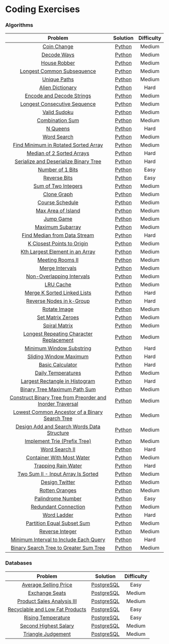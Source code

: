 Coding Exercises
========

### Algorithms

| Problem | Solution | Difficulty |
| :-----: | :--------: | :----------: |
|[Coin Change](https://leetcode.com/problems/coin-change) | [Python](./Algorithms/Python/1D_Dynamic_Programming/Coin_Change.py)|Medium|
|[Decode Ways](https://leetcode.com/problems/decode-ways/description/) | [Python](./Algorithms/Python/1D_Dynamic_Programming/Decode_Ways.py)|Medium|
|[House Robber](https://leetcode.com/problems/house-robber/description/) | [Python](./Algorithms/Python/1D_Dynamic_Programming/House_Robber.py)|Medium|
|[Longest Common Subsequence](https://leetcode.com/problems/longest-common-subsequence/description/) | [Python](./Algorithms/Python/2D_Dynamic_Programming/Longest_Common_Subsequence.py)|Medium|
|[Unique Paths](https://leetcode.com/problems/unique-paths/) | [Python](./Algorithms/Python/2D_Dynamic_Programming/Unique_Paths.py)|Medium|
|[Alien Dictionary](https://leetcode.com/problems/alien-dictionary/) | [Python](./Algorithms/Python/Advanced_Graphs/Alien_Dictionary.py)|Hard|
|[Encode and Decode Strings](https://leetcode.com/problems/encode-and-decode-strings) | [Python](./Algorithms/Python/Arrays_and_Hashing/Encode_and_Decode_Strings.py)|Medium|
|[Longest Consecutive Sequence](https://leetcode.com/problems/longest-consecutive-sequence/) | [Python](./Algorithms/Python/Arrays_and_Hashing/Longest_Consecutive_Sequence.py)|Medium|
|[Valid Sudoku](https://leetcode.com/problems/valid-sudoku/) | [Python](./Algorithms/Python/Arrays_and_Hashing/Valid_Sudoku.py)|Medium|
|[Combination Sum](https://leetcode.com/problems/combination-sum/description/) | [Python](./Algorithms/Python/Backtracking/Combination_Sum.py)|Medium|
|[N Queens](https://leetcode.com/problems/n-queens/) | [Python](./Algorithms/Python/Backtracking/N_Queens.py)|Hard|
|[Word Search](https://leetcode.com/problems/word-search/) | [Python](./Algorithms/Python/Backtracking/Word_Search.py)|Medium|
|[Find Minimum in Rotated Sorted Array](https://leetcode.com/problems/find-minimum-in-rotated-sorted-array) | [Python](./Algorithms/Python/Binary_Search/Find_Minimum_in_Rotated_Sorted_Array.py)|Medium|
|[Median of 2 Sorted Arrays](https://leetcode.com/problems/median-of-two-sorted-arrays/) | [Python](./Algorithms/Python/Binary_Search/Median_of_Two_Sorted_Arrays.py)|Hard|
|[Serialize and Deserialize Binary Tree](https://leetcode.com/problems/serialize-and-deserialize-binary-tree/description/) | [Python](./Algorithms/Python/Binary_Search/Serialize_and_Deserialize_Binary_Tree.py)|Hard|
|[Number of 1 Bits](https://leetcode.com/problems/number-of-1-bits/description/) | [Python](./Algorithms/Python/Bit_Manipulation/Number_of_1_Bits.py)|Easy|
|[Reverse Bits](https://leetcode.com/problems/reverse-bits/) | [Python](./Algorithms/Python/Bit_Manipulation/Reverse_Bits.py)|Easy|
|[Sum of Two Integers](https://leetcode.com/problems/sum-of-two-integers/description/) | [Python](./Algorithms/Python/Bit_Manipulation/Sum_of_Two_Integers.py)|Medium|
|[Clone Graph](https://leetcode.com/problems/clone-graph/description/) | [Python](./Algorithms/Python/Graphs/Clone_Graph.py)|Medium|
|[Course Schedule](https://leetcode.com/problems/course-schedule/) | [Python](./Algorithms/Python/Graphs/Course_Schedule.py)|Medium|
|[Max Area of Island](https://leetcode.com/problems/max-area-of-island/description/) | [Python](./Algorithms/Python/Graphs/Max_Area_of_Island.py)|Medium|
|[Jump Game](https://leetcode.com/problems/jump-game/) | [Python](./Algorithms/Python/Greedy/Jump_Game.py)|Medium|
|[Maximum Subarray](https://leetcode.com/problems/maximum-subarray/) | [Python](./Algorithms/Python/Greedy/Maximum_Subarray.py)|Medium|
|[Find Median from Data Stream](https://leetcode.com/problems/find-median-from-data-stream/description/) | [Python](./Algorithms/Python/Heaps/Find_Median_From_Data_Stream.py)|Hard|
|[K Closest Points to Origin](https://leetcode.com/problems/k-closest-points-to-origin/) | [Python](./Algorithms/Python/Heaps/K_Closest_Points_to_Origin.py)|Medium|
|[Kth Largest Element in an Array](https://leetcode.com/problems/kth-largest-element-in-an-array/description/) | [Python](./Algorithms/Python/Heaps/Kth_Largest_Element_in_an_Array.py)|Medium|
|[Meeting Rooms II](https://leetcode.com/problems/meeting-rooms-ii/) | [Python](./Algorithms/Python/Intervals/Meeting_Rooms_II.py)|Medium|
|[Merge Intervals](https://leetcode.com/problems/merge-intervals/description/) | [Python](./Algorithms/Python/Intervals/Merge_Intervals.py)|Medium|
|[Non-Overlapping Intervals](https://leetcode.com/problems/non-overlapping-intervals/description/) | [Python](./Algorithms/Python/Intervals/Non_Overlapping_Intervals.py)|Medium|
|[LRU Cache](https://leetcode.com/problems/lru-cache/) | [Python](./Algorithms/Python/Linked_Lists/LRU_Cache.py)|Medium|
|[Merge K Sorted Linked Lists](https://leetcode.com/problems/merge-k-sorted-lists/) | [Python](./Algorithms/Python/Linked_Lists/Merge_K_Sorted_Lists.py)|Hard|
|[Reverse Nodes in k-Group](https://leetcode.com/problems/reverse-nodes-in-k-group/description/) | [Python](./Algorithms/Python/Linked_Lists/Reverse_Nodes_in_K_Group.py)|Hard|
|[Rotate Image](https://leetcode.com/problems/rotate-image/description/) | [Python](./Algorithms/Python/Math_and_Geometry/Rotate_Image.py)|Medium|
|[Set Matrix Zeroes](https://leetcode.com/problems/set-matrix-zeroes/) | [Python](./Algorithms/Python/Math_and_Geometry/Set_Matrix_Zeros.py)|Medium|
|[Spiral Matrix](https://leetcode.com/problems/spiral-matrix/description/) | [Python](./Algorithms/Python/Math_and_Geometry/Spiral_Matrix.py)|Medium|
|[Longest Repeating Character Replacement](https://leetcode.com/problems/longest-repeating-character-replacement/) | [Python](./Algorithms/Python/Sliding_Window/Longest_Repeating_Character_Replacement.py)|Medium|
|[Minimum Window Substring](https://leetcode.com/problems/minimum-window-substring/) | [Python](./Algorithms/Python/Sliding_Window/Minimum_Window_Substring.py)|Hard|
|[Sliding Window Maximum](https://leetcode.com/problems/sliding-window-maximum/) | [Python](./Algorithms/Python/Sliding_Window/Sliding_Window_Maximum.py)|Hard|
|[Basic Calculator](https://leetcode.com/problems/basic-calculator/) | [Python](./Algorithms/Python/Stack/Basic_Calculator.py)|Hard|
|[Daily Temperatures](https://leetcode.com/problems/daily-temperatures/) | [Python](./Algorithms/Python/Stack/Daily_Temperatures.py)|Medium|
|[Largest Rectangle in Histogram](https://leetcode.com/problems/largest-rectangle-in-histogram/) | [Python](./Algorithms/Python/Stack/Largest_Rectangle_in_Histogram.py)|Hard|
|[Binary Tree Maximum Path Sum](https://leetcode.com/problems/binary-tree-maximum-path-sum/) | [Python](./Algorithms/Python/Trees/Binary_Tree_Maximum_Path_Sum.py)|Medium|
|[Construct Binary Tree from Preorder and Inorder Traversal](https://leetcode.com/problems/construct-binary-tree-from-preorder-and-inorder-traversal/description/) | [Python](./Algorithms/Python/Trees/Construct_Binary_Tree_from_Preorder_and_Inorder_Traversal.py)|Medium|
|[Lowest Common Ancestor of a Binary Search Tree](https://leetcode.com/problems/lowest-common-ancestor-of-a-binary-search-tree/) | [Python](./Algorithms/Python/Trees/Lowest_Common_Ancestor_of_a_Binary_Search_Tree.py)|Medium|
|[Design Add and Search Words Data Structure](https://leetcode.com/problems/design-add-and-search-words-data-structure/description/) | [Python](./Algorithms/Python/Tries/Design_Add_and_Search_Words_Data_Structure.py)|Medium|
|[Implement Trie (Prefix Tree)](https://leetcode.com/problems/implement-trie-prefix-tree/description/) | [Python](./Algorithms/Python/Tries/Implement_Trie.py)|Medium|
|[Word Search II](https://leetcode.com/problems/word-search-ii/) | [Python](./Algorithms/Python/Tries/Word_Search_II.py)|Hard|
|[Container With Most Water](https://leetcode.com/problems/container-with-most-water/) | [Python](./Algorithms/Python/Two_Pointers/Container_With_Most_Water.py)|Medium|
|[Trapping Rain Water](https://leetcode.com/problems/trapping-rain-water/) | [Python](./Algorithms/Python/Two_Pointers/Trapping_Rain_Water.py)|Hard|
|[Two Sum II - Input Array Is Sorted](https://leetcode.com/problems/two-sum-ii-input-array-is-sorted/) | [Python](./Algorithms/Python/Two_Pointers/Two_Sum_II.py)|Medium|
|[Design Twitter](https://leetcode.com/problems/design-twitter/) | [Python](./Algorithms/Python/Heaps/Design_Twitter.py)|Medium|
|[Rotten Oranges](https://leetcode.com/problems/rotting-oranges/) | [Python](./Algorithms/Python/Graphs/Rotten_Oranges.py)|Medium|
|[Palindrome Number](https://leetcode.com/problems/palindrome-number/) | [Python](./Algorithms/Python/Math_and_Geometry/Palindrome_Number.py)|Easy|
|[Redundant Connection](https://leetcode.com/problems/redundant-connection/) | [Python](./Algorithms/Python/Graphs/Redundant_Connection.py)|Medium|
|[Word Ladder](https://leetcode.com/problems/word-ladder/) | [Python](./Algorithms/Python/Graphs/Word_Ladder.py)|Hard|
|[Partition Equal Subset Sum](https://leetcode.com/problems/partition-equal-subset-sum) | [Python](./Algorithms/Python/1D_Dynamic_Programming/Partition_Equal_Subset_Sum.py)|Medium|
|[Reverse Integer](https://leetcode.com/problems/reverse-integer/description/) | [Python](./Algorithms/Python/Bit_Manipulation/Reverse_Integer.py)|Medium|
|[Minimum Interval to Include Each Query](https://leetcode.com/problems/minimum-interval-to-include-each-query/) | [Python](./Algorithms/Python/Intervals/Minimum_Interval_to_Include_Each_Query.py)|Hard|
|[Binary Search Tree to Greater Sum Tree](https://leetcode.com/problems/binary-search-tree-to-greater-sum-tree/) | [Python](./Algorithms/Python/Trees/Binary_Search_Tree_to_Greater_Sum_Tree.py)|Medium|


### Databases    

| Problem | Solution | Difficulty |
| :-----: | :--------: | :----------: |
|[Average Selling Price](https://leetcode.com/problems/average-selling-price/description/)|[PostgreSQL](./Databases/PostgreSQL/Average_Selling_Price.sql)|Easy|
|[Exchange Seats](https://leetcode.com/problems/exchange-seats/description/)|[PostgreSQL](./Databases/PostgreSQL/Exchange_Seats.sql)|Medium|
|[Product Sales Analysis III](https://leetcode.com/problems/product-sales-analysis-iii/description/)|[PostgreSQL](./Databases/PostgreSQL/Product_Sales_Analysis_III.sql)|Medium|
|[Recyclable and Low Fat Products](https://leetcode.com/problems/recyclable-and-low-fat-products/description/)|[PostgreSQL](./Databases/PostgreSQL/Recyclable_and_Low_Fat_Products.sql)|Easy|
|[Rising Temperature](https://leetcode.com/problems/rising-temperature/description/)|[PostgreSQL](./Databases/PostgreSQL/Rising_Temperature.sql)|Easy|
|[Second Highest Salary](https://leetcode.com/problems/second-highest-salary/description/)|[PostgreSQL](./Databases/PostgreSQL/Second_Highest_Salary.sql)|Medium|
|[Triangle Judgement](https://leetcode.com/problems/triangle-judgement/description/)|[PostgreSQL](./Databases/PostgreSQL/Triangle_Judgement.sql)|Medium|

